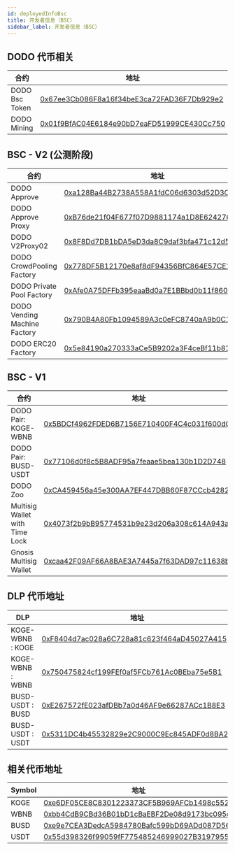 ```yaml
---
id: deployedInfoBsc
title: 开发者信息（BSC）
sidebar_label: 开发者信息（BSC）
---
```


## DODO 代币相关

| 合约                       | 地址                                                                                                                 |
| ------------------------- | -------------------------------------------------------------------------------------------------------------------- |
| DODO Bsc Token            | [0x67ee3Cb086F8a16f34beE3ca72FAD36F7Db929e2](https://bscscan.com/address/0x67ee3Cb086F8a16f34beE3ca72FAD36F7Db929e2) |
| DODO Mining               | [0x01f9BfAC04E6184e90bD7eaFD51999CE430Cc750](https://bscscan.com/address/0x01f9BfAC04E6184e90bD7eaFD51999CE430Cc750) |


## BSC - V2 (公测阶段)

| 合约                           | 地址                                                                                                                  |
| ------------------------------ | -------------------------------------------------------------------------------------------------------------------- |
| DODO Approve                   | [0xa128Ba44B2738A558A1fdC06d6303d52D3Cef8c1](https://bscscan.com/address/0xa128Ba44B2738A558A1fdC06d6303d52D3Cef8c1) |
| DODO Approve Proxy             | [0xB76de21f04F677f07D9881174a1D8E624276314C](https://bscscan.com/address/0xB76de21f04F677f07D9881174a1D8E624276314C) |
| DODO V2Proxy02                 | [0x8F8Dd7DB1bDA5eD3da8C9daf3bfa471c12d58486](https://bscscan.com/address/0x8F8Dd7DB1bDA5eD3da8C9daf3bfa471c12d58486) |
| DODO CrowdPooling Factory      | [0x778DF5B12170e8af8dF94356BfC864E57CE185DC](https://bscscan.com/address/0x778DF5B12170e8af8dF94356BfC864E57CE185DC) |
| DODO Private Pool Factory      | [0xAfe0A75DFFb395eaaBd0a7E1BBbd0b11f8609eeF](https://bscscan.com/address/0xAfe0A75DFFb395eaaBd0a7E1BBbd0b11f8609eeF) |
| DODO Vending Machine Factory   | [0x790B4A80Fb1094589A3c0eFC8740aA9b0C1733fB](https://bscscan.com/address/0x790B4A80Fb1094589A3c0eFC8740aA9b0C1733fB) |
| DODO ERC20 Factory             | [0x5e84190a270333aCe5B9202a3F4ceBf11b81bB01](https://bscscan.com/address/0x5e84190a270333aCe5B9202a3F4ceBf11b81bB01) |


## BSC - V1

| 合约                           | 地址                                                                                                                  |
| ------------------------------ | -------------------------------------------------------------------------------------------------------------------- |
| DODO Pair: KOGE-WBNB           | [0x5BDCf4962FDED6B7156E710400F4C4c031f600dC](https://bscscan.com/address/0x5BDCf4962FDED6B7156E710400F4C4c031f600dC) |
| DODO Pair: BUSD-USDT           | [0x77106d0f8c5B8ADF95a7feaae5bea130b1D2D748](https://bscscan.com/address/0x77106d0f8c5B8ADF95a7feaae5bea130b1D2D748) |
| DODO Zoo                       | [0xCA459456a45e300AA7EF447DBB60F87CCcb42828](https://bscscan.com/address/0xCA459456a45e300AA7EF447DBB60F87CCcb42828) |
| Multisig Wallet with Time Lock | [0x4073f2b9bB95774531b9e23d206a308c614A943a](https://bscscan.com/address/0x4073f2b9bB95774531b9e23d206a308c614A943a) |
| Gnosis Multisig Wallet         | [0xcaa42F09AF66A8BAE3A7445a7f63DAD97c11638b](https://bscscan.com/address/0xcaa42F09AF66A8BAE3A7445a7f63DAD97c11638b) |


## DLP 代币地址

| DLP              | 地址                                                                                                                 |
| ---------------- | -------------------------------------------------------------------------------------------------------------------- |
| KOGE-WBNB : KOGE | [0xF8404d7ac028a6C728a81c623f464aD45027A415](https://bscscan.com/address/0xF8404d7ac028a6C728a81c623f464aD45027A415) |
| KOGE-WBNB : WBNB | [0x750475824cf199FEf0af5FCb761Ac0BEba75e5B1](https://bscscan.com/address/0x750475824cf199FEf0af5FCb761Ac0BEba75e5B1) |
| BUSD-USDT : BUSD | [0xE267572fE023afDBb7a0d46AF9e66287ACc1B8E3](https://bscscan.com/address/0xE267572fE023afDBb7a0d46AF9e66287ACc1B8E3) |
| BUSD-USDT : USDT | [0x5311DC4b45532829e2C9000C9Ec845ADF0d8BA23](https://bscscan.com/address/0x5311DC4b45532829e2C9000C9Ec845ADF0d8BA23) |


## 相关代币地址

| Symbol         | 地址                                                                                                                 |
| -------------- | -------------------------------------------------------------------------------------------------------------------- |
| KOGE           | [0xe6DF05CE8C8301223373CF5B969AFCb1498c5528](https://bscscan.com/address/0xe6DF05CE8C8301223373CF5B969AFCb1498c5528) |
| WBNB           | [0xbb4CdB9CBd36B01bD1cBaEBF2De08d9173bc095c](https://bscscan.com/address/0xbb4CdB9CBd36B01bD1cBaEBF2De08d9173bc095c) |
| BUSD           | [0xe9e7CEA3DedcA5984780Bafc599bD69ADd087D56](https://bscscan.com/address/0xe9e7CEA3DedcA5984780Bafc599bD69ADd087D56) |
| USDT           | [0x55d398326f99059fF775485246999027B3197955](https://bscscan.com/address/0x55d398326f99059fF775485246999027B3197955) |


